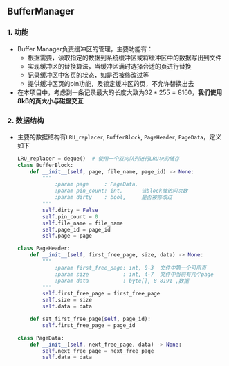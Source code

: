 ## BufferManager

### 1. 功能

+ Buffer Manager负责缓冲区的管理，主要功能有：
  + 根据需要，读取指定的数据到系统缓冲区或将缓冲区中的数据写出到文件
  + 实现缓冲区的替换算法，当缓冲区满时选择合适的页进行替换
  + 记录缓冲区中各页的状态，如是否被修改过等
  + 提供缓冲区页的pin功能，及锁定缓冲区的页，不允许替换出去
+ 在本项目中，考虑到一条记录最大的长度大致为$32*255 = 8160$，**我们使用8kB的页大小与磁盘交互**



### 2. 数据结构

+ 主要的数据结构有`LRU_replacer`, `BufferBlock`, `PageHeader`, `PageData`，定义如下

  ```python
  LRU_replacer = deque()  # 使用一个双向队列进行LRU块的储存
  class BufferBlock:
      def __init__(self, page, file_name, page_id) -> None:
          """
              :param page     : PageData,
              :param pin_count: int,      该block被访问次数
              :param dirty    : bool,     是否被修改过
          """
          self.dirty = False
          self.pin_count = 0
          self.file_name = file_name
          self.page_id = page_id
          self.page = page
  
  class PageHeader:
      def __init__(self, first_free_page, size, data) -> None:
          """
              :param first_free_page: int, 0-3  文件中第一个可用页
              :param size           : int, 4-7  文件中当前有几个page
              :param data           : byte[], 8-8191 ,数据
          """
          self.first_free_page = first_free_page
          self.size = size
          self.data = data
  
      def set_first_free_page(self, page_id):
          self.first_free_page = page_id
  
  class PageData:
      def __init__(self, next_free_page, data) -> None:
          self.next_free_page = next_free_page
          self.data = data
  ```

  




